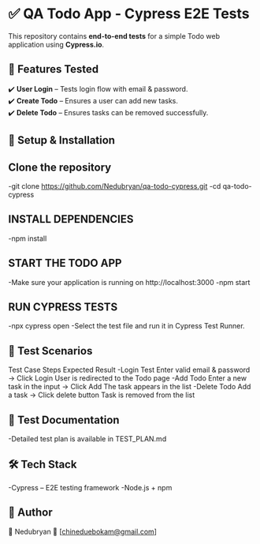 # ✅ QA Todo App - Cypress E2E Tests

This repository contains **end-to-end tests** for a simple Todo web application using **Cypress.io**.



## 📌 Features Tested
✔️ **User Login** – Tests login flow with email & password.  
✔️ **Create Todo** – Ensures a user can add new tasks.  
✔️ **Delete Todo** – Ensures tasks can be removed successfully.  



## 🚀 Setup & Installation

## Clone the repository

-git clone https://github.com/Nedubryan/qa-todo-cypress.git
-cd qa-todo-cypress

## INSTALL DEPENDENCIES
-npm install

## START THE TODO APP
-Make sure your application is running on http://localhost:3000
-npm start

## RUN CYPRESS TESTS
-npx cypress open
-Select the test file and run it in Cypress Test Runner.

## 🧪 Test Scenarios
Test Case	Steps	Expected Result
-Login Test	Enter valid email & password → Click Login	User is redirected to the Todo page
-Add Todo	Enter a new task in the input → Click Add	The task appears in the list
-Delete Todo	Add a task → Click delete button	Task is removed from the list

## 📄 Test Documentation
-Detailed test plan is available in TEST_PLAN.md

## 🛠️ Tech Stack
-Cypress – E2E testing framework
-Node.js + npm

## 📌 Author
👤 Nedubryan
📧 [chineduebokam@gmail.com]


